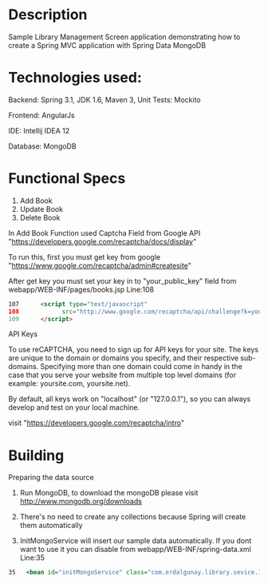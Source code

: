 Description
===========
Sample Library Management Screen application demonstrating how to create a Spring MVC application with Spring Data MongoDB 

Technologies used:
========
Backend: 
Spring 3.1, JDK 1.6, Maven 3, Unit Tests: Mockito 

Frontend:
AngularJs

IDE:
Intellij IDEA 12

Database:
MongoDB

Functional Specs
========
1. Add Book
2. Update Book
3. Delete Book

In Add Book Function used Captcha Field from Google API "https://developers.google.com/recaptcha/docs/display"

To run this, first you must get key from google "https://www.google.com/recaptcha/admin#createsite"

After get key you must set your key in to "your_public_key" field from webapp/WEB-INF/pages/books.jsp  Line:108
   ```html
107      <script type="text/javascript"
108            src="http://www.google.com/recaptcha/api/challenge?k=your_public_key">
109      </script>
   
   ```
   
   
API Keys

To use reCAPTCHA, you need to sign up for API keys for your site. The keys are unique to the domain or domains you specify, and their respective sub-domains. Specifying more than one domain could come in handy in the case that you serve your website from multiple top level domains (for example: yoursite.com, yoursite.net).

By default, all keys work on "localhost" (or "127.0.0.1"), so you can always develop and test on your local machine.

visit "https://developers.google.com/recaptcha/intro"



Building
========

Preparing the data source

1. Run MongoDB, to download the mongoDB please visit http://www.mongodb.org/downloads

2. There's no need to create any collections because Spring will create them automatically

3. InitMongoService will insert our sample data automatically. If you dont want to use it you can disable from webapp/WEB-INF/spring-data.xml Line:35

 
```xml
35   <bean id="initMongoService" class="com.erdalgunay.library.sevice.InitMongoService" init-method="init"/>
```
